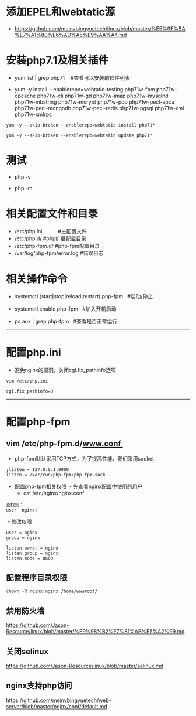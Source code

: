 # 添加EPEL和webtatic源

- https://github.com/meinvbingyuetech/linux/blob/master/%E5%9F%BA%E7%A1%80%E6%AD%A5%E9%AA%A4.md
 
# 安装php7.1及相关插件

- yum list | grep php71    #查看可以安装的软件列表

- yum -y install --enablerepo=webtatic-testing php71w-fpm php71w-opcache php71w-cli php71w-gd php71w-imap php71w-mysqlnd php71w-mbstring php71w-mcrypt php71w-pdo php71w-pecl-apcu php71w-pecl-mongodb php71w-pecl-redis php71w-pgsql php71w-xml php71w-xmlrpc
 
```
yum -y --skip-broken --enablerepo=webtatic install php71*

yum -y --skip-broken --enablerepo=webtatic update php71*

```
# 测试

- php -v

- php -m

# 相关配置文件和目录
- /etc/php.ini            #主配置文件
- /etc/php.d/   		      #php扩展配置目录
- /etc/php-fpm.d/		      #php-fpm配置目录
- /var/log/php-fpm/error.log  #错误日志
 
# 相关操作命令
- systemctl (start|stop|reload|restart) php-fpm   #启动/停止

- systemctl enable php-fpm    #加入开机启动

- ps aux | grep php-fpm   #查看是否正常运行
---

# 配置php.ini

- 避免nginx的漏洞，关闭cgi.fix_pathinfo选项
```
vim /etc/php.ini

cgi.fix_pathinfo=0
```
---

# 配置php-fpm
## vim /etc/php-fpm.d/www.conf 
- php-fpm默认采用TCP方式，为了提高性能，我们采用socket

```
;listen = 127.0.0.1:9000
listen = /var/run/php-fpm/php-fpm.sock
```

- 配置php-fpm相关权限
  - 先查看nginx配置中使用的用户
    - cat /etc/nginx/nginx.conf 
```
查找到：
user  nginx;
```
  - 修改权限
```
user = nginx
group = nginx

listen.owner = nginx
listen.group = nginx
listen.mode = 0660
```

## 配置程序目录权限
```
chown -R nginx:nginx /home/wwwroot/
```

## 禁用防火墙
https://github.com/Jason-Resource/linux/blob/master/%E9%98%B2%E7%81%AB%E5%A2%99.md

## 关闭selinux
https://github.com/Jason-Resource/linux/blob/master/selinux.md

## nginx支持php访问
https://github.com/meinvbingyuetech/web-server/blob/master/nginx/conf/default.md
